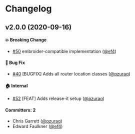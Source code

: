 # Changelog

## v2.0.0 (2020-09-16)

#### :boom: Breaking Change
* [#50](https://github.com/emberjs/ember-classic-decorator/pull/50) embroider-compatible implementation ([@ef4](https://github.com/ef4))

#### :bug: Bug Fix
* [#40](https://github.com/emberjs/ember-classic-decorator/pull/40) [BUGFIX] Adds all router location classes ([@pzuraq](https://github.com/pzuraq))

#### :house: Internal
* [#52](https://github.com/emberjs/ember-classic-decorator/pull/52) [FEAT] Adds release-it setup ([@pzuraq](https://github.com/pzuraq))

#### Committers: 2
- Chris Garrett ([@pzuraq](https://github.com/pzuraq))
- Edward Faulkner ([@ef4](https://github.com/ef4))



